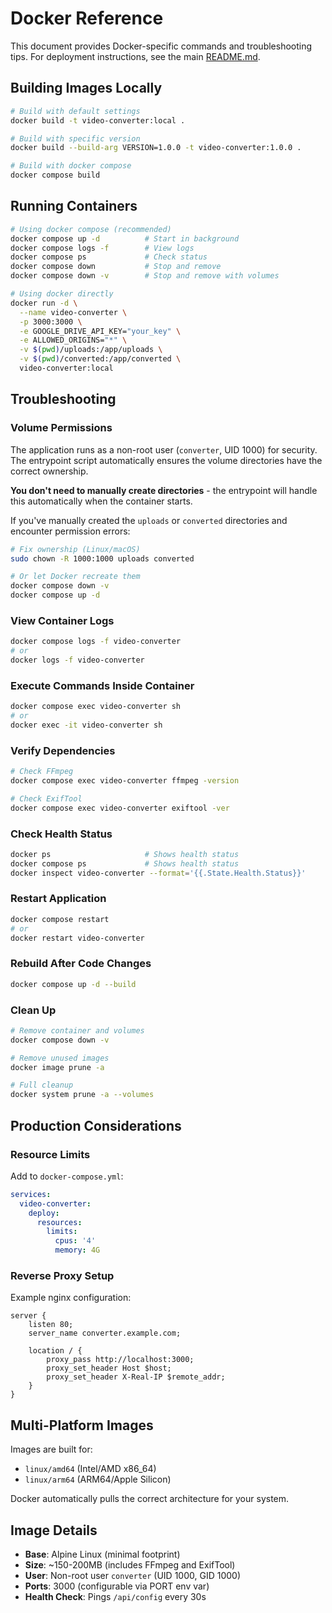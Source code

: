 # Docker Reference

This document provides Docker-specific commands and troubleshooting tips. For deployment instructions, see the main [README.md](README.md).

## Building Images Locally

```bash
# Build with default settings
docker build -t video-converter:local .

# Build with specific version
docker build --build-arg VERSION=1.0.0 -t video-converter:1.0.0 .

# Build with docker compose
docker compose build
```

## Running Containers

```bash
# Using docker compose (recommended)
docker compose up -d          # Start in background
docker compose logs -f        # View logs
docker compose ps             # Check status
docker compose down           # Stop and remove
docker compose down -v        # Stop and remove with volumes

# Using docker directly
docker run -d \
  --name video-converter \
  -p 3000:3000 \
  -e GOOGLE_DRIVE_API_KEY="your_key" \
  -e ALLOWED_ORIGINS="*" \
  -v $(pwd)/uploads:/app/uploads \
  -v $(pwd)/converted:/app/converted \
  video-converter:local
```

## Troubleshooting

### Volume Permissions

The application runs as a non-root user (`converter`, UID 1000) for security. The entrypoint script automatically ensures the volume directories have the correct ownership.

**You don't need to manually create directories** - the entrypoint will handle this automatically when the container starts.

If you've manually created the `uploads` or `converted` directories and encounter permission errors:

```bash
# Fix ownership (Linux/macOS)
sudo chown -R 1000:1000 uploads converted

# Or let Docker recreate them
docker compose down -v
docker compose up -d
```

### View Container Logs
```bash
docker compose logs -f video-converter
# or
docker logs -f video-converter
```

### Execute Commands Inside Container
```bash
docker compose exec video-converter sh
# or
docker exec -it video-converter sh
```

### Verify Dependencies
```bash
# Check FFmpeg
docker compose exec video-converter ffmpeg -version

# Check ExifTool
docker compose exec video-converter exiftool -ver
```

### Check Health Status
```bash
docker ps                     # Shows health status
docker compose ps             # Shows health status
docker inspect video-converter --format='{{.State.Health.Status}}'
```

### Restart Application
```bash
docker compose restart
# or
docker restart video-converter
```

### Rebuild After Code Changes
```bash
docker compose up -d --build
```

### Clean Up
```bash
# Remove container and volumes
docker compose down -v

# Remove unused images
docker image prune -a

# Full cleanup
docker system prune -a --volumes
```

## Production Considerations

### Resource Limits
Add to `docker-compose.yml`:
```yaml
services:
  video-converter:
    deploy:
      resources:
        limits:
          cpus: '4'
          memory: 4G
```

### Reverse Proxy Setup
Example nginx configuration:
```nginx
server {
    listen 80;
    server_name converter.example.com;
    
    location / {
        proxy_pass http://localhost:3000;
        proxy_set_header Host $host;
        proxy_set_header X-Real-IP $remote_addr;
    }
}
```

## Multi-Platform Images

Images are built for:
- `linux/amd64` (Intel/AMD x86_64)
- `linux/arm64` (ARM64/Apple Silicon)

Docker automatically pulls the correct architecture for your system.

## Image Details

- **Base**: Alpine Linux (minimal footprint)
- **Size**: ~150-200MB (includes FFmpeg and ExifTool)
- **User**: Non-root user `converter` (UID 1000, GID 1000)
- **Ports**: 3000 (configurable via PORT env var)
- **Health Check**: Pings `/api/config` every 30s
